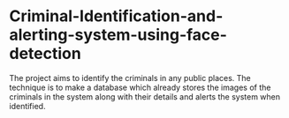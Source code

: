# Criminal-Identification-and-alerting-system-using-face-detection
The project aims to identify the criminals in any public places. The technique is to make a database which already stores the images of the criminals in the system along with their details and alerts the system when identified.
